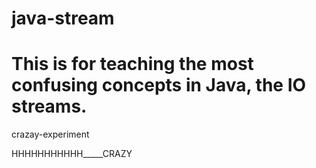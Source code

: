 # java-stream
# This is for teaching the most confusing concepts in Java, the IO streams.

crazay-experiment


HHHHHHHHHHH_____CRAZY
